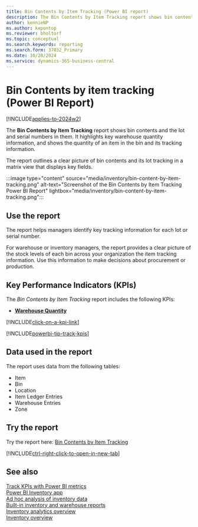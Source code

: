 ```yaml
---
title: Bin Contents by Item Tracking (Power BI report)
description: The Bin Contents by Item Tracking report shows bin contents and  the lot and serial numbers in the bins.
author: kennieNP
ms.author: kepontop
ms.reviewer: bholtorf
ms.topic: conceptual
ms.search.keywords: reporting
ms.search.form: 37032_Primary
ms.date: 10/28/2024
ms.service: dynamics-365-business-central
---
```


# Bin Contents by item tracking (Power BI Report)

[!INCLUDE[applies-to-2024w2](includes/applies-to-2024w2.md)]

The **Bin Contents by Item Tracking** report shows bin contents and the lot and serial numbers in them. It highlights key warehouse quantity information, and shows the quantity of an item in the bin and its tracking information.

The report outlines a clear picture of bin contents and its lot tracking in a matrix view that displays key fields.

:::image type="content" source="media/inventory/bin-content-by-item-tracking.png" alt-text="Screenshot of the Bin Contents by Item Tracking Power BI Report" lightbox="media/inventory/bin-content-by-item-tracking.png":::

## Use the report

The report helps managers identify key tracking information for each lot or serial number.

For warehouse or inventory managers, the report provides a clear picture of the stock levels of each bin across your organization the item tracking information. Use this information to make decisions about procurement or production.

## Key Performance Indicators (KPIs)

The *Bin Contents by Item Tracking* report includes the following KPIs:

- [**Warehouse Quantity**](inventory-powerbi-kpis.md#warehouse-quantity)

[!INCLUDE[click-on-a-kpi-link](includes/click-on-a-kpi-link.md)] 

[!INCLUDE[powerbi-tip-track-kpis](includes/powerbi-tip-track-kpis.md)] 


## Data used in the report

The report uses data from the following tables:

- Item
- Bin
- Location
- Item Ledger Entries
- Warehouse Entries
- Zone

## Try the report

Try the report here: [Bin Contents by Item Tracking](https://businesscentral.dynamics.com?page=37032)

[!INCLUDE[ctrl-right-click-to-open-in-new-tab](includes/ctrl-right-click-to-open-in-new-tab.md)]

## See also

[Track KPIs with Power BI metrics](track-kpis-with-power-bi-metrics.md)  
[Power BI Inventory app](inventory-powerbi-app.md)  
[Ad hoc analysis of inventory data](ad-hoc-analysis-inventory.md)  
[Built-in inventory and warehouse reports](inventory-WMS-reports.md)  
[Inventory analytics overview](inventory-analytics-overview.md)  
[Inventory overview](inventory-manage-inventory.md)